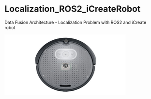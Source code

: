 # Localization_ROS2_iCreateRobot
Data Fusion Architecture - Localization Problem with ROS2 and iCreate robot

<img src="one.jpeg" alt="Alt text" width="400" height="200" align="center">
